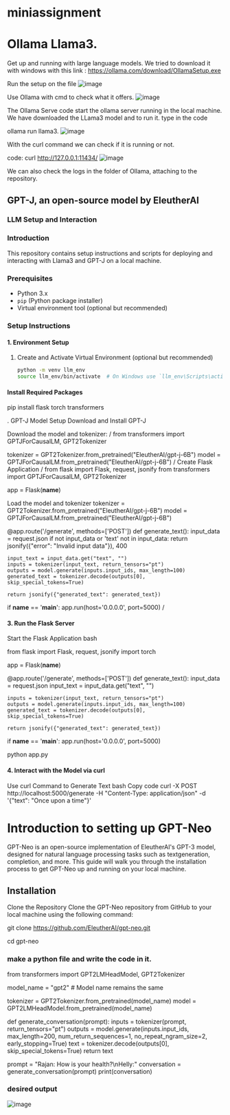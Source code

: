 # miniassignment

# Ollama Llama3.
Get up and running with large language models.
We tried to download it with windows with this link : https://ollama.com/download/OllamaSetup.exe

Run the setup on the file
![image](https://github.com/randomrajannu/miniassignment/assets/123664654/a017ef5f-e2cd-4ce6-acd3-72193567ee17)

Use Ollama with cmd to check what it offers.
![image](https://github.com/randomrajannu/miniassignment/assets/123664654/cf9d81bd-2b8f-4710-9eaf-c888d1b871a0)

The Ollama Serve code start the ollama server running in the local machine.
We have downloaded the LLama3 model and to run it. type in the code 

ollama run llama3.
![image](https://github.com/randomrajannu/miniassignment/assets/123664654/59885b94-55ef-4471-9e68-3415d940d012)

With the curl command we can check if it is running or not.

code:
curl http://127.0.0.1:11434/
![image](https://github.com/randomrajannu/miniassignment/assets/123664654/15815697-0637-4de3-927d-47ed3c1f198b)

We can also check the logs in the folder of Ollama, attaching to the repository.


## GPT-J, an open-source model by EleutherAI
### LLM Setup and Interaction

### Introduction
This repository contains setup instructions and scripts for deploying and interacting with Llama3 and GPT-J on a local machine.

### Prerequisites
- Python 3.x
- `pip` (Python package installer)
- Virtual environment tool (optional but recommended)

### Setup Instructions

#### 1. Environment Setup
1. Create and Activate Virtual Environment (optional but recommended)
   ```bash
   python -m venv llm_env
   source llm_env/bin/activate  # On Windows use `llm_env\Scripts\activate`

#### Install Required Packages

pip install flask torch transformers

. GPT-J Model Setup
Download and Install GPT-J

Download the model and tokenizer:
/
from transformers import GPTJForCausalLM, GPT2Tokenizer

tokenizer = GPT2Tokenizer.from_pretrained("EleutherAI/gpt-j-6B")
model = GPTJForCausalLM.from_pretrained("EleutherAI/gpt-j-6B")
/
Create Flask Application
/
from flask import Flask, request, jsonify
from transformers import GPTJForCausalLM, GPT2Tokenizer

app = Flask(__name__)

Load the model and tokenizer
tokenizer = GPT2Tokenizer.from_pretrained("EleutherAI/gpt-j-6B")
model = GPTJForCausalLM.from_pretrained("EleutherAI/gpt-j-6B")

@app.route('/generate', methods=['POST'])
def generate_text():
    input_data = request.json
    if not input_data or 'text' not in input_data:
        return jsonify({"error": "Invalid input data"}), 400

    input_text = input_data.get("text", "")
    inputs = tokenizer(input_text, return_tensors="pt")
    outputs = model.generate(inputs.input_ids, max_length=100)
    generated_text = tokenizer.decode(outputs[0], skip_special_tokens=True)

    return jsonify({"generated_text": generated_text})

if __name__ == '__main__':
    app.run(host='0.0.0.0', port=5000)
  /  
#### 3. Run the Flask Server
Start the Flask Application
bash

from flask import Flask, request, jsonify
import torch

app = Flask(__name__)

@app.route('/generate', methods=['POST'])
def generate_text():
    input_data = request.json
    input_text = input_data.get("text", "")
    
    inputs = tokenizer(input_text, return_tensors="pt")
    outputs = model.generate(inputs.input_ids, max_length=100)
    generated_text = tokenizer.decode(outputs[0], skip_special_tokens=True)

    return jsonify({"generated_text": generated_text})

if __name__ == '__main__':
    app.run(host='0.0.0.0', port=5000)

python app.py

#### 4. Interact with the Model via curl
Use curl Command to Generate Text
bash
Copy code
curl -X POST http://localhost:5000/generate -H "Content-Type: application/json" -d '{"text": "Once upon a time"}'



# Introduction to setting up GPT-Neo

GPT-Neo is an open-source implementation of EleutherAI's GPT-3 model, designed for natural language processing tasks such as textgeneration, completion, and more. This guide will walk you through the installation process to get GPT-Neo up and running on your local machine.

## Installation
Clone the Repository
Clone the GPT-Neo repository from GitHub to your local machine using the following command:

git clone https://github.com/EleutherAI/gpt-neo.git

cd gpt-neo

### make a python file and write the code in it.

from transformers import GPT2LMHeadModel, GPT2Tokenizer

model_name = "gpt2"  # Model name remains the same

tokenizer = GPT2Tokenizer.from_pretrained(model_name)
model = GPT2LMHeadModel.from_pretrained(model_name)

def generate_conversation(prompt):
    inputs = tokenizer(prompt, return_tensors="pt")
    outputs = model.generate(inputs.input_ids, max_length=200, num_return_sequences=1, no_repeat_ngram_size=2, early_stopping=True)
    text = tokenizer.decode(outputs[0], skip_special_tokens=True)
    return text

prompt = "Rajan: How is your health?\nHelly:"
conversation = generate_conversation(prompt)
print(conversation)

### desired output

![image](https://github.com/randomrajannu/miniassignment/assets/123664654/174bdfc1-633e-46ee-b196-f0e2d93bec87)




